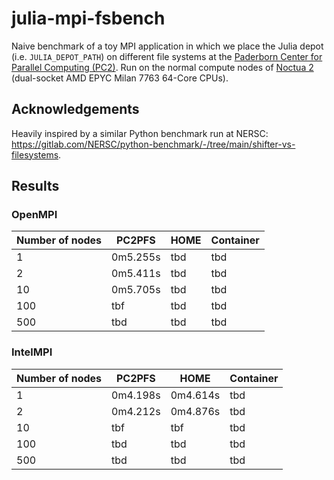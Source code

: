 # julia-mpi-fsbench

Naive benchmark of a toy MPI application in which we place the Julia depot (i.e. `JULIA_DEPOT_PATH`) on different file systems at the [Paderborn Center for Parallel Computing (PC2)](https://pc2.uni-paderborn.de/). Run on the normal compute nodes of [Noctua 2](https://pc2.uni-paderborn.de/hpc-services/available-systems/noctua2) (dual-socket AMD EPYC Milan 7763 64-Core CPUs).

## Acknowledgements

Heavily inspired by a similar Python benchmark run at NERSC: https://gitlab.com/NERSC/python-benchmark/-/tree/main/shifter-vs-filesystems.

## Results

### OpenMPI

| Number of nodes    | PC2PFS              | HOME                          | Container      |
|--------------------|---------------------|-------------------------------|----------------|
| 1                  | 0m5.255s            | tbd                           | tbd            |
| 2                  | 0m5.411s            | tbd                           | tbd            |
| 10                 | 0m5.705s            | tbd                           | tbd            |
| 100                | tbf                 | tbd                           | tbd            |
| 500                | tbd                 | tbd                           | tbd            |

### IntelMPI

| Number of nodes    | PC2PFS              | HOME                          | Container      |
|--------------------|---------------------|-------------------------------|----------------|
| 1                  | 0m4.198s            | 0m4.614s                      | tbd            |
| 2                  | 0m4.212s            | 0m4.876s                      | tbd            |
| 10                 | tbf                 | tbf                           | tbd            |
| 100                | tbd                 | tbd                           | tbd            |
| 500                | tbd                 | tbd                           | tbd            |
